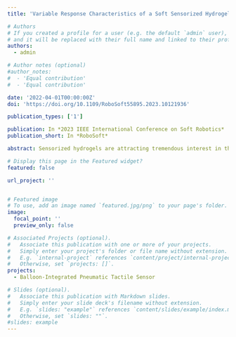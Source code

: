 ```yaml
---
title: 'Variable Response Characteristics of a Soft Sensorized Hydrogel Using Mesoscale Cellular Structures'

# Authors
# If you created a profile for a user (e.g. the default `admin` user), write the username (folder name) here
# and it will be replaced with their full name and linked to their profile.
authors:
  - admin

# Author notes (optional)
#author_notes:
#  - 'Equal contribution'
#  - 'Equal contribution'

date: '2022-04-01T00:00:00Z'
doi: 'https://doi.org/10.1109/RoboSoft55895.2023.10121936'

publication_types: ['1']

publication: In *2023 IEEE International Conference on Soft Robotics*
publication_short: In *RoboSoft*

abstract: Sensorized hydrogels are attracting tremendous interest in the manufacture of flexible strain sensors due to their impressive responses and tunable mechanical properties. However, many require extensive fabrication processes and hazardous raw materials, making their practical application difficult. Here, we demonstrate how the parameters of mesoscale cellular mesh sensors can be varied to control and tune the response characteristics of a biocompatible gelatin-based hydrogel using a straightforward fabrication process and readily available low-cost materials. An analytical model is derived to validate the experimental results, providing a framework for the design and optimization of sensor morphologies. Using this, 40% changes in gauge factor are demonstrated with no change in material properties, indicating that our in-plane cellular structures are a substantial and feasible method to control the sensitivity of flexible and stretchable strain sensors. We use the structures to demonstrate wearable proprioceptive devices, anisotropic bidirectional responses, and localization of a tactile stimulus.

# Display this page in the Featured widget?
featured: false

url_project: ''


# Featured image
# To use, add an image named `featured.jpg/png` to your page's folder.
image:
  focal_point: ''
  preview_only: false

# Associated Projects (optional).
#   Associate this publication with one or more of your projects.
#   Simply enter your project's folder or file name without extension.
#   E.g. `internal-project` references `content/project/internal-project/index.md`.
#   Otherwise, set `projects: []`.
projects:
  - Balloon-Integrated Pneumatic Tactile Sensor

# Slides (optional).
#   Associate this publication with Markdown slides.
#   Simply enter your slide deck's filename without extension.
#   E.g. `slides: "example"` references `content/slides/example/index.md`.
#   Otherwise, set `slides: ""`.
#slides: example
---
```

